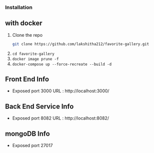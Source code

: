 ### Installation
## with docker

1. Clone the repo
   ```sh
   git clone https://github.com/lakshitha212/favorite-gallery.git
   ```
2. ``` cd favorite-gallery ```
3. ``` docker image prune -f  ```
4. ``` docker-compose up --force-recreate --build -d  ```


## Front End Info

- Exposed port 3000
  URL : http://localhost:3000/

## Back End Service Info

- Exposed port 8082
  URL : http://localhost:8082/

## mongoDB Info

- Exposed port 27017
